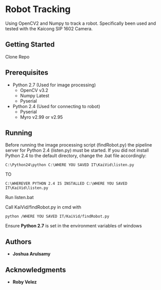 # Robot Tracking

Using OpenCV2 and Numpy to track a robot. Specifically been used and tested with the Kaicong SIP 1602 Camera.

## Getting Started

Clone Repo

## Prerequisites
- Python 2.7 (Used for image processing)
  - OpenCV v3.2
  - Numpy Latest
  - Pyserial
- Python 2.4 (Used for connecting to robot)
  - Pyserial
  - Myro v2.99 or v2.95

## Running
Before running the image processing script (findRobot.py) the pipeline server for Python 2.4 (listen.py) must be started.
If you did not install Python 2.4 to the default directory, change the .bat file accordingly:

```
C:\Python24\python C:\WHERE YOU SAVED IT\KaiVid\listen.py
```

TO

```
C:\WHEREVER PYTHON 2.4 IS INSTALLED C:\WHERE YOU SAVED IT\KaiVid\listen.py
```


Run listen.bat

Call KaiVid/findRobot.py in cmd with
```
python /WHERE YOU SAVED IT/KaiVid/findRobot.py
```
Ensure **Python 2.7** is set in the environment variables of windows

## Authors

* **Joshua Arulsamy**

## Acknowledgments

* **Roby Velez**
